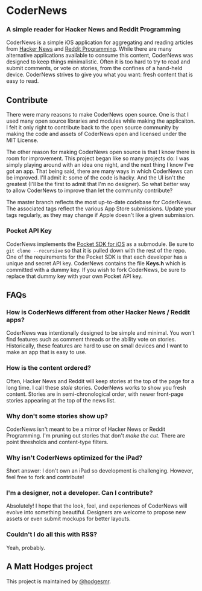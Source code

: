 # CoderNews
### A simple reader for Hacker News and Reddit Programming

CoderNews is a simple iOS application for aggregating and reading articles from [Hacker News](http://news.ycombinator.com) and [Reddit Programming](http://reddit.com/r/programming). While there are many alternative applications available to consume this content, CoderNews was designed to keep things minimalistic. Often it is too hard to try to read and submit comments, or vote on stories, from the confines of a hand-held device. CoderNews strives to give you what you want: fresh content that is easy to read.

## Contribute

There were many reasons to make CoderNews open source. One is that I used many open source libraries and modules while making the applicaiton. I felt it only right to contribute back to the open source community by making the code and assets of CoderNews open and licensed under the MIT License.

The other reason for making CoderNews open source is that I know there is room for improvement. This project began like so many projects do: I was simply playing around with an idea one night, and the next thing I know I've got an app. That being said, there are many ways in which CoderNews can be improved. I'll admit it: some of the code is hacky. And the UI isn't the greatest (I'll be the first to admit that I'm no designer). So what better way to allow CoderNews to improve than let the community contribute?

The master branch reflects the most up-to-date codebase for CoderNews. The associated tags reflect the various App Store submissions. Update your tags regularly, as they may change if Apple doesn't like a given submission.

### Pocket API Key

CoderNews implements the [Pocket SDK for iOS](https://github.com/Pocket/Pocket-ObjC-SDK) as a submodule. Be sure to `git clone --recursive` so that it is pulled down with the rest of the repo. One of the requirements for the Pocket SDK is that each developer has a unique and secret API key. CoderNews contains the file **Keys.h** which is committed with a dummy key. If you wish to fork CoderNews, be sure to replace that dummy key with your own Pocket API key. 

## FAQs

### How is CoderNews different from other Hacker News / Reddit apps?

CoderNews was intentionally designed to be simple and minimal. You won't find features such as comment threads or the ability vote on stories. Historically, these features are hard to use on small devices and I want to make an app that is easy to use.

### How is the content ordered?

Often, Hacker News and Reddit will keep stories at the top of the page for a long time. I call these *stale* stories. CoderNews works to show you fresh content. Stories are in semi-chronological order, with newer front-page stories appearing at the top of the news list.

### Why don't some stories show up?

CoderNews isn't meant to be a mirror of Hacker News or Reddit Programming. I'm pruning out stories that don't *make the cut*. There are point thresholds and content-type filters.

### Why isn't CoderNews optimized for the iPad?

Short answer: I don't own an iPad so development is challenging. However, feel free to fork and contribute!

### I'm a designer, not a developer. Can I contribute?

Absolutely! I hope that the look, feel, and experiences of CoderNews will evolve into something beautiful. Designers are welcome to propose new assets or even submit mockups for better layouts.

### Couldn't I do all this with RSS?

Yeah, probably.

## A Matt Hodges project

This project is maintained by [@hodgesmr](http://twitter.com/hodgesmr).
